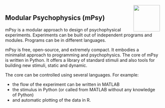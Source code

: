 <img src="https://raw.github.com/juricap/mPsy/gh-pages/_images/logo_mpsy512_g.png" width="86" heitgh="86" align='right' >

Modular Psychophysics (mPsy)
----------------------------

mPsy is a modular approach to design of psychophysical experiments. Experiments can be built out of independent programs and modules. Programs can be in different languages.

mPsy is free, open-source, and extremely compact. It embodies a minimalist approach to programming and psychophysics. 
The core of mPsy is written in Python. It offers a library of standard stimuli and also tools for building new stimuli, static and dynamic. 

The core can be controlled using several languages. For example:

* the flow of the experiment can be written in MATLAB
* the stimulus in Python (or called from MATLAB without any knowledge of Python)
* and automatic plotting of the data in R. 
